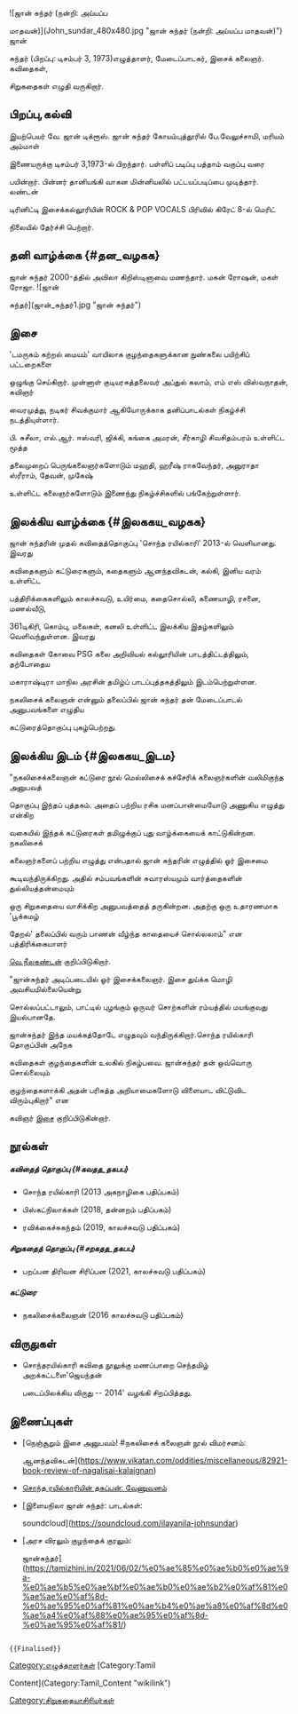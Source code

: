 ![ஜான் சுந்தர் (நன்றி: அய்யப்ப
மாதவன்)](John_sundar_480x480.jpg "ஜான் சுந்தர் (நன்றி: அய்யப்ப மாதவன்)") ஜான்
சுந்தர் (பிறப்பு: டிசம்பர் 3, 1973)எழுத்தாளர், மேடைப்பாடகர், இசைக் கலைஞர். கவிதைகள்,
சிறுகதைகள் எழுதி வருகிறார்.

## பிறப்பு,கல்வி

இயற்பெயர் வே. ஜான் டிக்ரூஸ். ஜான் சுந்தர் கோயம்புத்தூரில் பே.வேலுச்சாமி, மரியம் அம்மாள்
இணையருக்கு டிசம்பர் 3,1973-ல் பிறந்தார். பள்ளிப் படிப்பு பத்தாம் வகுப்பு வரை
பயின்றார். பின்னர் தானியங்கி வாகன மின்னியலில் பட்டயப்படிப்பை முடித்தார். லண்டன்
டிரினிட்டி இசைக்கல்லூரியின் ROCK & POP VOCALS பிரிவில் கிரேட் 8-ல் மெரிட்
நிலையில் தேர்ச்சி பெற்றார்.

## தனி வாழ்க்கை {#தன_வழகக}

ஜான் சுந்தர் 2000-த்தில் அவிலா கிறிஸ்டினாவை மணந்தார். மகன் ரோஷன், மகள் ரோஜா. ![ஜான்
சுந்தர்](ஜான்_சுந்தர்1.jpg "ஜான் சுந்தர்")

## இசை

\'டமருகம் கற்றல் மையம்\' வாயிலாக குழந்தைகளுக்கான நுண்கலை பயிற்சிப் பட்டறைகளை
ஒழுங்கு செய்கிறார். முன்னாள் குடியரசுத்தலைவர் அப்துல் கலாம், எம் எஸ் விஸ்வநாதன், கவிஞர்
வைரமுத்து, நடிகர் சிவக்குமார் ஆகியோருக்காக தனிப்பாடல்கள் நிகழ்ச்சி நடத்தியுள்ளார்.
பி. சுசீலா, எல்.ஆர். ஈஸ்வரி, ஜிக்கி, கங்கை அமரன், சீர்காழி சிவசிதம்பரம் உள்ளிட்ட மூத்த
தலைமுறைப் பெருங்கலைஞர்களோடும் மஹதி, ஹரீஷ் ராகவேந்தர், அனுராதா ஸ்ரீராம், தேவன், முகேஷ்
உள்ளிட்ட கலைஞர்களோடும் இணைந்து நிகழ்ச்சிகளில் பங்கேற்றுள்ளார்.

## இலக்கிய வாழ்க்கை {#இலககய_வழகக}

ஜான் சுந்தரின் முதல் கவிதைத்தொகுப்பு 'சொந்த ரயில்காரி' 2013-ல் வெளியானது. இவரது
கவிதைகளும் கட்டுரைகளும், கதைகளும் ஆனந்தவிகடன், கல்கி, இனிய வரம் உள்ளிட்ட
பத்திரிக்கைகளிலும் காலச்சுவடு, உயிர்மை, கதைசொல்லி, கணையாழி, ரசனை, மணல்வீடு,
361டிகிரி, கொம்பு, மலைகள், கனலி உள்ளிட்ட இலக்கிய இதழ்களிலும் வெளிவந்துள்ளன. இவரது
கவிதைகள் கோவை PSG கலை அறிவியல் கல்லூரியின் பாடத்திட்டத்திலும், தற்போதைய
மகாராஷ்டிரா மாநில அரசின் தமிழ்ப் பாடப்புத்தகத்திலும் இடம்பெற்றுள்ளன.

நகலிசைக் கலைஞன் என்னும் தலைப்பில் ஜான் சுந்தர் தன் மேடைப்பாடல் அனுபவங்களை எழுதிய
கட்டுரைத்தொகுப்பு புகழ்பெற்றது.

## இலக்கிய இடம் {#இலககய_இடம}

"நகலிசைக்கலைஞன் கட்டுரை நூல் மெல்லிசைக் கச்சேரிக் கலைஞர்களின் வலிமிகுந்த அனுபவத்
தொகுப்பு இந்தப் புத்தகம். அதைப் பற்றிய ரசிக மனப்பான்மையோடு அணுகிய எழுத்து என்கிற
வகையில் இந்தக் கட்டுரைகள் தமிழுக்குப் புது வாழ்க்கையைக் காட்டுகின்றன. நகலிசைக்
கலைஞர்களைப் பற்றிய எழுத்து என்பதால் ஜான் சுந்தரின் எழுத்தில் ஓர் இசைமை
கூடிவந்திருக்கிறது. அதில் சம்பவங்களின் சுவாரஸ்யமும் வார்த்தைகளின் துல்லியத்தன்மையும்
ஒரு சிறுகதையை வாசிக்கிற அனுபவத்தைத் தருகின்றன. அதற்கு ஒரு உதாரணமாக \'பூக்கமழ்
தேறல்' தலைப்பில் வரும் பாணன் வீழ்ந்த காதையைச் சொல்லலாம்" என பத்திரிக்கையாளர்
[வெ.நீலகண்டன்](வெ.நீலகண்டன் "wikilink") குறிப்பிடுகிறார்.

"ஜான்சுந்தர் அடிப்படையில் ஓர் இசைக்கலைஞர். இசை துய்க்க மொழி அவசியமில்லையென்று
சொல்லப்பட்டாலும், பாட்டில் புழங்கும் ஒருவர் சொற்களின் ரம்யத்தில் மயங்குவது இயல்பானதே.
ஜான்சுந்தர் இந்த மயக்கத்தோடே எழுதவும் வந்திருக்கிறார்.சொந்த ரயில்காரி தொகுப்பின் அநேக
கவிதைகள் குழந்தைகளின் உலகில் நிகழ்பவை. ஜான்சுந்தர் தன் ஒவ்வொரு சொல்லையும்
குழந்தைகளாக்கி அதன் பரிசுத்த அறியாமைகளோடு விளையாட விட்டுவிட விரும்புகிறார்" என
கவிஞர் [இசை](இசை_(கவிஞர்) "wikilink") குறிப்பிடுகின்றார்.

## நூல்கள்

##### கவிதைத் தொகுப்பு {#கவதத_தகபப}

-   சொந்த ரயில்காரி (2013 அகநாழிகை பதிப்பகம்)
-   பிஸ்கட்நிலாக்கள் (2018, தன்னறம் பதிப்பகம்)
-   ரவிக்கைச்சுகந்தம் (2019, காலச்சுவடு பதிப்பகம்)

##### சிறுகதைத் தொகுப்பு {#சறகதத_தகபப}

-   பறப்பன திரிவன சிரிப்பன (2021, காலச்சுவடு பதிப்பகம்)

##### கட்டுரை

-   நகலிசைக்கலைஞன் (2016 காலச்சுவடு பதிப்பகம்)

## விருதுகள்

-   சொந்தரயில்காரி கவிதை நூலுக்கு மணப்பாறை செந்தமிழ் அறக்கட்டளை\'ஜெயந்தன்
    படைப்பிலக்கிய விருது -- 2014' வழங்கி சிறப்பித்தது.

## இணைப்புகள்

-   [நெஞ்சூறும் இசை அனுபவம்! #நகலிசைக் கலைஞன் நூல் விமர்சனம்:
    ஆனந்தவிகடன்](https://www.vikatan.com/oddities/miscellaneous/82921-book-review-of-nagalisai-kalaignan)
-   [சொந்த ரயில்காரியின் தகப்பன்: வேணுவனம்](http://venuvanam.com/?p=24)
-   [இளையநிலா ஜான் சுந்தர்: பாடல்கள்:
    soundcloud](https://soundcloud.com/ilayanila-johnsundar)
-   [அரச விரலும் குழந்தைக் குரலும்:
    ஜான்சுந்தர்](https://tamizhini.in/2021/06/02/%e0%ae%85%e0%ae%b0%e0%ae%9a-%e0%ae%b5%e0%ae%bf%e0%ae%b0%e0%ae%b2%e0%af%81%e0%ae%ae%e0%af%8d-%e0%ae%95%e0%af%81%e0%ae%b4%e0%ae%a8%e0%af%8d%e0%ae%a4%e0%af%88%e0%ae%95%e0%af%8d-%e0%ae%95%e0%af%81/)

```{=mediawiki}
{{Finalised}}
```
[Category:எழுத்தாளர்கள்](Category:எழுத்தாளர்கள் "wikilink") [Category:Tamil
Content](Category:Tamil_Content "wikilink")
[Category:சிறுகதையாசிரியர்கள்](Category:சிறுகதையாசிரியர்கள் "wikilink")
